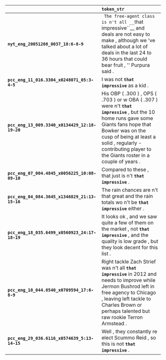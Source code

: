 |                                                | `token_str`                                                                                                                                                                                                                                                              |
|:-----------------------------------------------|:-------------------------------------------------------------------------------------------------------------------------------------------------------------------------------------------------------------------------------------------------------------------------|
| **`nyt_eng_20051208_0037_18:6-8-9`**           | `` The free-agent class is n't all __``that impressive``__ and deals are not easy to make , although we 've talked about a lot of deals in the last 24 to 36 hours that could bear fruit , '' Purpura said .                                                             |
| **`pcc_eng_11_016.3304_x0248071_05:3-4-5`**    | I was not __``that impressive``__ as a kid .                                                                                                                                                                                                                             |
| **`pcc_eng_13_009.3340_x0134429_12:18-19-20`** | His OBP ( .300 ) , OPS ( .703 ) or w OBA ( .307 ) were n't __``that impressive``__ , but the 10 home runs gave some Giants fans hope that Bowker was on the cusp of being at least a solid , regularly - contributing player to the Giants roster in a couple of years . |
| **`pcc_eng_07_004.4845_x0056225_10:08-09-10`** | Compared to these , that just is n't __``that impressive``__ .                                                                                                                                                                                                           |
| **`pcc_eng_04_084.3645_x1346829_21:13-15-16`** | The rain chances are n't that great and the rain totals wo n't be __``that impressive``__ either .                                                                                                                                                                       |
| **`pcc_eng_18_035.6499_x0560923_24:17-18-19`** | It looks ok , and we saw quite a few of them on the market , not __``that impressive``__ , and the quality is low grade , but they look decent for this list .                                                                                                           |
| **`pcc_eng_10_044.8540_x0709594_17:6-8-9`**    | Right tackle Zach Strief was n't all __``that impressive``__ in 2012 and needs to improve while Jermon Bushrod left in free agency to Chicago , leaving left tackle to Charles Brown or perhaps talented but raw rookie Terron Armstead .                                |
| **`pcc_eng_29_036.6116_x0574639_5:13-14-15`**  | Well , they constantly re elect Scummo Reid , so this is not __``that impressive``__ .                                                                                                                                                                                   |